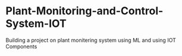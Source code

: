 # Plant-Monitoring-and-Control-System-IOT
Building a project on plant monitering system using ML and using IOT Components
